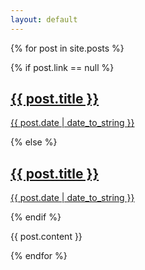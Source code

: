 ```yaml
---
layout: default
---
```



{% for post in site.posts %}

{% if post.link == null %}
<h2><a href="{{post.url}}">{{ post.title }}</a></h2>
<p class="meta"><a href="{{post.url}}">{{ post.date | date_to_string }}</a></p>
{% else %}
<h2><a href="{{post.link}}">{{ post.title }}</a></h2>
<p class="meta"><a href="{{post.url}}">{{ post.date | date_to_string }}</a></p>
{% endif %}

{{ post.content }}

{% endfor %}